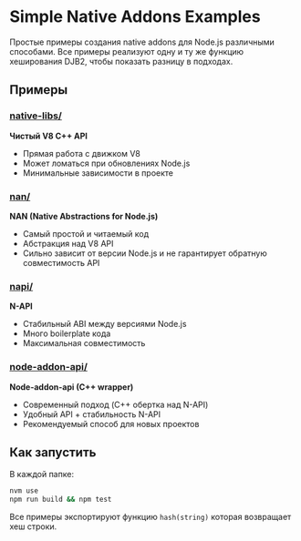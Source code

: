 # Simple Native Addons Examples

Простые примеры создания native addons для Node.js различными способами. Все примеры реализуют одну и ту же функцию хеширования DJB2, чтобы показать разницу в подходах.

## Примеры

### [native-libs/](./native-libs/)
**Чистый V8 C++ API** 
- Прямая работа с движком V8
- Может ломаться при обновлениях Node.js
- Минимальные зависимости в проекте

### [nan/](./nan/)
**NAN (Native Abstractions for Node.js)**
- Самый простой и читаемый код  
- Абстракция над V8 API
- Сильно зависит от версии Node.js и не гарантирует обратную совместимость API

### [napi/](./napi/)  
**N-API**
- Стабильный ABI между версиями Node.js
- Много boilerplate кода
- Максимальная совместимость

### [node-addon-api/](./node-addon-api/)
**Node-addon-api (C++ wrapper)**
- Современный подход (C++ обертка над N-API)
- Удобный API + стабильность N-API
- Рекомендуемый способ для новых проектов

## Как запустить

В каждой папке:
```bash
nvm use
npm run build && npm test
```

Все примеры экспортируют функцию `hash(string)` которая возвращает хеш строки.
